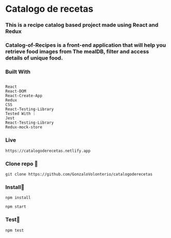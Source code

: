 # Catalogo de recetas

### This is a recipe catalog based project made using React and Redux

### Catalog-of-Recipes is a front-end application that will help you retrieve food images from The mealDB, filter and access details of unique food.

### Built With

```

React
React-DOM
React-Create-App
Redux
CSS
React-Testing-Library
Tested With :
Jest
React-Testing-Library
Redux-mock-store
```

### Live

```
https://catalogoderecetas.netlify.app
```


### Clone repo 🔧

```
git clone https://github.com/GonzaloVolonterio/catalogoderecetas
```

### Install🔧

```
npm install
```

```
npm start
```

### Test🔧

```
npm test

```


